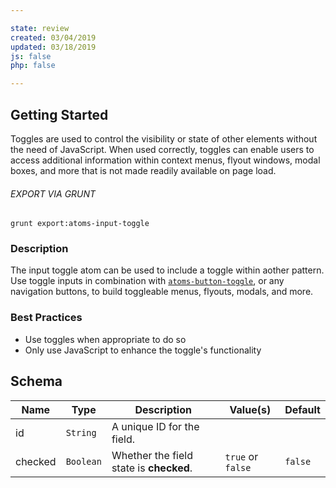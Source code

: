 ```yaml
---

state: review
created: 03/04/2019
updated: 03/18/2019
js: false
php: false

---
```


## Getting Started

Toggles are used to control the visibility or state of other elements without the need of JavaScript. When used correctly, toggles can enable users to access additional information within context menus, flyout windows, modal boxes, and more that is not made readily available on page load.

###### EXPORT VIA GRUNT

```
grunt export:atoms-input-toggle
```


### Description

The input toggle atom can be used to include a toggle within aother pattern. Use toggle inputs in combination with [`atoms-button-toggle`][atoms-button-toggle], or any navigation buttons, to build toggleable menus, flyouts, modals, and more.


### Best Practices

- Use toggles when appropriate to do so
- Only use JavaScript to enhance the toggle's functionality


## Schema

| Name        | Type      | Description                                           | Value(s)            | Default   |
|-------------|-----------|-------------------------------------------------------|---------------------|-----------|
| id          | `String`  | A unique ID for the field.                            |                     |           |
| checked     | `Boolean` | Whether the field state is **checked**.               | `true` or `false`   | `false`   |


[atoms-button-toggle]: /patterns/20-atoms-buttons-04-button-toggle/20-atoms-buttons-04-button-toggle.html
